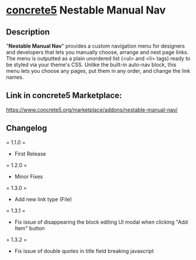 [concrete5](https://www.concrete5.org) Nestable Manual Nav
===========================================================

Description
-----------
"**Nestable Manual Nav**" provides a custom navigation menu for designers and developers that lets you manually choose, arrange and nest page links. The menu is outputted as a plain unordered list (&lt;ul&gt; and &lt;li&gt; tags) ready to be styled via your theme's CSS. Unlike the built-in auto-nav block, this menu lets you choose any pages, put them in any order, and change the link names.

Link in concrete5 Marketplace:
------------------------------
https://www.concrete5.org/marketplace/addons/nestable-manual-nav/

Changelog
---------
= 1.1.0 =
* First Release

= 1.2.0 =
* Minor Fixes

= 1.3.0 =
* Add new link type (File)

= 1.3.1 =
* Fix issue of disappearing the block editing UI modal when clicking "Add Item" button

= 1.3.2 =
* Fix issue of double quotes in title field breaking javascript
